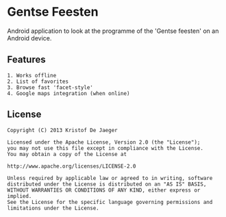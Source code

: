Gentse Feesten
==============

Android application to look at the programme of the 'Gentse feesten' on an Android device.

Features
--------

    1. Works offline
    2. List of favorites
    3. Browse fast 'facet-style'
    4. Google maps integration (when online)

License
-------

    Copyright (C) 2013 Kristof De Jaeger

    Licensed under the Apache License, Version 2.0 (the "License");
    you may not use this file except in compliance with the License.
    You may obtain a copy of the License at

    http://www.apache.org/licenses/LICENSE-2.0

    Unless required by applicable law or agreed to in writing, software
    distributed under the License is distributed on an "AS IS" BASIS,
    WITHOUT WARRANTIES OR CONDITIONS OF ANY KIND, either express or implied.
    See the License for the specific language governing permissions and
    limitations under the License.
